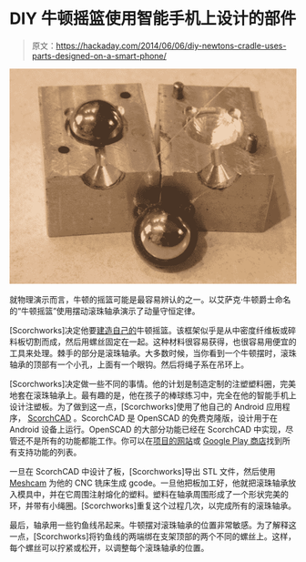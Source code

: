 # DIY 牛顿摇篮使用智能手机上设计的部件

> 原文：<https://hackaday.com/2014/06/06/diy-newtons-cradle-uses-parts-designed-on-a-smart-phone/>

![Injection Molded Parts](img/0009875a8e4d9e3c30de5e4fe68ea09f.png)

就物理演示而言，牛顿的摇篮可能是最容易辨认的之一。以艾萨克·牛顿爵士命名的“牛顿摇篮”使用摆动滚珠轴承演示了动量守恒定律。

[Scorchworks]决定他要[建造自己的](http://www.scorchworks.com/Blog/newtons-cradle/ "DIY Newton's Cradle")牛顿摇篮。该框架似乎是从中密度纤维板或碎料板切割而成，然后用螺丝固定在一起。这种材料很容易获得，也很容易用便宜的工具来处理。棘手的部分是滚珠轴承。大多数时候，当你看到一个牛顿摆时，滚珠轴承的顶部有一个小孔，上面有一个眼钩。然后将绳子系在吊环上。

[Scorchworks]决定做一些不同的事情。他的计划是制造定制的注塑塑料圈，完美地套在滚珠轴承上。最有趣的是，他在孩子的棒球练习中，完全在他的智能手机上设计注塑板。为了做到这一点，[Scorchworks]使用了他自己的 Android 应用程序， [ScorchCAD](http://www.scorchworks.com/ScorchCAD/scorchcad.html "ScorchCAD") 。ScorchCAD 是 OpenSCAD 的免费克隆版，设计用于在 Android 设备上运行。OpenSCAD 的大部分功能已经在 ScorchCAD 中实现，尽管还不是所有的功能都能工作。你可以在[项目的网站](http://www.scorchworks.com/ScorchCAD/scorchcad.html "ScorchCAD")或 [Google Play 商店](https://play.google.com/store/apps/details?id=com.scorchworks.scorchcad "ScorchCAD")找到所有支持功能的列表。

一旦在 ScorchCAD 中设计了板，[Scorchworks]导出 STL 文件，然后使用 [Meshcam](http://www.grzsoftware.com/ "Meshcam") 为他的 CNC 铣床生成 gcode。一旦他把板加工好，他就把滚珠轴承放入模具中，并在它周围注射熔化的塑料。塑料在轴承周围形成了一个形状完美的环，并带有小绳圈。[Scorchworks]重复这个过程几次，以完成所有的滚珠轴承。

最后，轴承用一些钓鱼线吊起来。牛顿摆对滚珠轴承的位置非常敏感。为了解释这一点，[Scorchworks]将钓鱼线的两端绑在支架顶部的两个不同的螺丝上。这样，每个螺丝可以拧紧或松开，以调整每个滚珠轴承的位置。